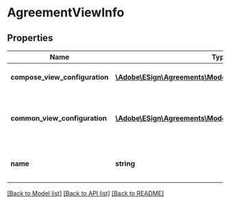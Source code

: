 # AgreementViewInfo

## Properties
Name | Type | Description | Notes
------------ | ------------- | ------------- | -------------
**compose_view_configuration** | [**\Adobe\ESign\Agreements\Model\ComposeViewConfiguration**](ComposeViewConfiguration.md) | Compose page view configuration | [optional] 
**common_view_configuration** | [**\Adobe\ESign\Agreements\Model\CommonViewConfiguration**](CommonViewConfiguration.md) | Common view configuration for all the available views | [optional] 
**name** | **string** | Name of the requested agreement view | [optional] 

[[Back to Model list]](../README.md#documentation-for-models) [[Back to API list]](../README.md#documentation-for-api-endpoints) [[Back to README]](../README.md)


